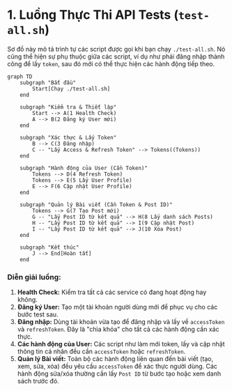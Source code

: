 # 1. Luồng Thực Thi API Tests (`test-all.sh`)

Sơ đồ này mô tả trình tự các script được gọi khi bạn chạy `./test-all.sh`. Nó cũng thể hiện sự phụ thuộc giữa các script, ví dụ như phải đăng nhập thành công để lấy `token`, sau đó mới có thể thực hiện các hành động tiếp theo.

```mermaid
graph TD
    subgraph "Bắt đầu"
        Start[Chạy ./test-all.sh]
    end

    subgraph "Kiểm tra & Thiết lập"
        Start --> A(1 Health Check)
        A --> B(2 Đăng ký User mới)
    end

    subgraph "Xác thực & Lấy Token"
        B --> C(3 Đăng nhập)
        C -- "Lấy Access & Refresh Token" --> Tokens((Tokens))
    end

    subgraph "Hành động của User (Cần Token)"
        Tokens --> D(4 Refresh Token)
        Tokens --> E(5 Lấy User Profile)
        E --> F(6 Cập nhật User Profile)
    end

    subgraph "Quản lý Bài viết (Cần Token & Post ID)"
        Tokens --> G(7 Tạo Post mới)
        G -- "Lấy Post ID từ kết quả" --> H(8 Lấy danh sách Posts)
        H -- "Lấy Post ID từ kết quả" --> I(9 Cập nhật Post)
        I -- "Lấy Post ID từ kết quả" --> J(10 Xóa Post)
    end

    subgraph "Kết thúc"
        J --> End[Hoàn tất]
    end
```

### Diễn giải luồng:
1.  **Health Check:** Kiểm tra tất cả các service có đang hoạt động hay không.
2.  **Đăng ký User:** Tạo một tài khoản người dùng mới để phục vụ cho các bước test sau.
3.  **Đăng nhập:** Dùng tài khoản vừa tạo để đăng nhập và lấy về `accessToken` và `refreshToken`. Đây là "chìa khóa" cho tất cả các hành động cần xác thực.
4.  **Các hành động của User:** Các script như làm mới token, lấy và cập nhật thông tin cá nhân đều cần `accessToken` hoặc `refreshToken`.
5.  **Quản lý Bài viết:** Toàn bộ các hành động liên quan đến bài viết (tạo, xem, sửa, xóa) đều yêu cầu `accessToken` để xác thực người dùng. Các hành động sửa/xóa thường cần lấy `Post ID` từ bước tạo hoặc xem danh sách trước đó.

